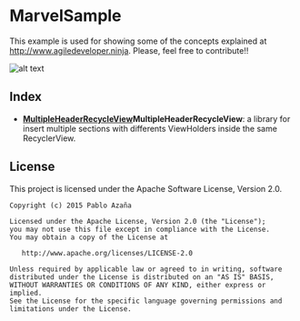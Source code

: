 MarvelSample
============

This example is used for showing some of the concepts explained at http://www.agiledeveloper.ninja. Please, feel free to contribute!!

![alt text](http://vignette1.wikia.nocookie.net/deathbattle/images/4/4b/Spiderman_png_by_captainjackharkness-d5cbru1.png/revision/latest?cb=20141120012050 "MarvelSample logo")


Index
--------

* [__MultipleHeaderRecycleView__](multipleheaderrecyclerview)__MultipleHeaderRecycleView__: a library for insert multiple sections with differents ViewHolders inside the same RecyclerView.


License
-------
This project is licensed under the Apache Software License, Version 2.0.

    Copyright (c) 2015 Pablo Azaña

    Licensed under the Apache License, Version 2.0 (the "License");
    you may not use this file except in compliance with the License.
    You may obtain a copy of the License at

       http://www.apache.org/licenses/LICENSE-2.0

    Unless required by applicable law or agreed to in writing, software
    distributed under the License is distributed on an "AS IS" BASIS,
    WITHOUT WARRANTIES OR CONDITIONS OF ANY KIND, either express or implied.
    See the License for the specific language governing permissions and
    limitations under the License.
